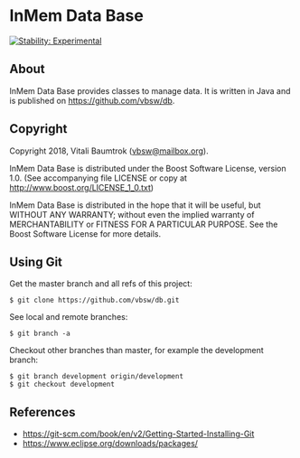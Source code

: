 # InMem Data Base

[![Stability: Experimental](https://masterminds.github.io/stability/experimental.svg)](https://masterminds.github.io/stability/experimental.html)

## About
InMem Data Base provides classes to manage data. It is written in Java and is published on <https://github.com/vbsw/db>.

## Copyright
Copyright 2018, Vitali Baumtrok (vbsw@mailbox.org).

InMem Data Base is distributed under the Boost Software License, version 1.0. (See accompanying file LICENSE or copy at http://www.boost.org/LICENSE_1_0.txt)

InMem Data Base is distributed in the hope that it will be useful, but WITHOUT ANY WARRANTY; without even the implied warranty of MERCHANTABILITY or FITNESS FOR A PARTICULAR PURPOSE. See the Boost Software License for more details.

## Using Git
Get the master branch and all refs of this project:

	$ git clone https://github.com/vbsw/db.git

See local and remote branches:

	$ git branch -a

Checkout other branches than master, for example the development branch:

	$ git branch development origin/development
	$ git checkout development

## References
- https://git-scm.com/book/en/v2/Getting-Started-Installing-Git
- https://www.eclipse.org/downloads/packages/

